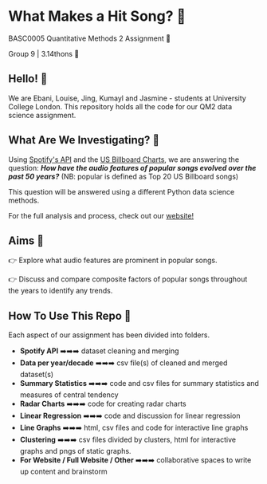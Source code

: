 # What Makes a Hit Song? 🎵
BASC0005 Quantitative Methods 2 Assignment 🦕

Group 9 | 3.14thons 🐍

## Hello! 👋
We are Ebani, Louise, Jing, Kumayl and Jasmine - students at University College London. This repository holds all the code for our QM2 data science assignment. 


## What Are We Investigating? 🤔
Using [Spotify's API](https://developer.spotify.com/documentation/web-api/) and the [US Billboard Charts](https://www.billboard.com/charts/hot-100), we are answering the question: ***How have the audio features of  popular songs evolved over the past 50 years?*** (NB: popular is defined as Top 20 US Billboard songs)

This question will be answered using a different Python data science methods.

For the full analysis and process, check out our [website!](https://jingxue19.wixsite.com/team9)

## Aims 🎯

👉  Explore what audio features are prominent in popular songs. 

👉  Discuss and compare composite factors of popular songs throughout the years to identify any trends. 

## How To Use This Repo 📝
Each aspect of our assignment has been divided into folders. 

 - **Spotify API** ➡️➡️➡️ dataset cleaning and merging
 - **Data per year/decade** ➡️➡️➡️ csv file(s) of cleaned and merged dataset(s)
 - **Summary Statistics** ➡️➡️➡️ code and csv files for summary statistics and measures of central tendency
 - **Radar Charts** ➡️➡️➡️ code for creating radar charts
 - **Linear Regression** ➡️➡️➡️  code and discussion for linear regression
 - **Line Graphs** ➡️➡️➡️ html, csv files and code for interactive line graphs
 - **Clustering** ➡️➡️➡️ csv files divided by clusters, html for interactive graphs and pngs of static graphs. 
 - **For Website / Full Website / Other** ➡️➡️➡️  collaborative spaces to write up content and brainstorm


